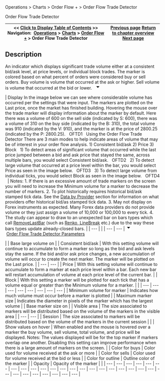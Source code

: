 ﻿
Operations > Charts > Order Flow + > Order Flow Trade Detector

Order Flow Trade Detector

| << [Click to Display Table of Contents](order_flow_trade_detector.md) >> **Navigation:**     [Operations](operations.md) > [Charts](charts.md) > [Order Flow +](order_flow_plus.md) > Order Flow Trade Detector | [Previous page](order_flow_volume_profile.md) [Return to chapter overview](order_flow_plus.md) [Next page](order_flow_market_depth_map.md) |
| --- | --- |
## Description
An indicator which displays significant trade volume either at a consistent bid/ask level, at price levels, or individual block trades. The marker is colored based on what percent of orders were considered buy or sell orders. Buy volume is volume that occurred at the ask or higher. Sell volume is volume that occurred at the bid or lower.
 
![tog_minus](tog_minus.gif)

| Display In the image below we can see where considerable volume has occurred per the settings that were input. The markers are plotted on the Last price, once the market has finished building. Hovering the mouse over the trade marker will display information about the marker by default. Here there was a volume of 600 on the sell side (indicated by S: 600), there was a volume of 310 on the buy side (indicated by the B: 310), the total volume was 910 (indicated by the V: 910), and the marker is at the price of 2800.25 (indicated by the P: 2800.25).   OFTD1   Using the Order Flow Trade Detector There are 3 main modes to help indicate areas of volume that may be of interest in your order flow analysis. 1) Consistent bid/ask 2) Price 3) Block   1) To detect areas of significant volume that occurred while the last price jumped between a bid and ask price that stayed the same, across multiple bars, you would select Consistent bid/ask.   OFTD2   2) To detect large volume that occurred at a price level within the bar, you would select Price as seen in the image below.    OFTD3   3) To detect large volume from individual ticks, you would select Block as seen in the image below.   OFTD4     | Notes:  1. If there is an excessive amount of trade markers on the screen you will need to increase the Minimum volume for a marker to decrease the number of markers. 2. To plot historically requires historical bid/ask stamped tick data. See the [Data by Provider](data_by_provider.md) section for information on what providers offer historical bid/as stamped tick data. 3. May not display on Forex instruments as expected. Many Forex data providers do not provide volume or they just assign a volume of 10,000 or 100,000 to every tick. 4. The study can appear to draw to an unexpected bar on bars types which call [RemoveLastBar](removelastbar.md) (such as [Renko, LineBreak](bar_types.md) etc.) due to the way these bars types update already-closed bars. | | --- | |
| --- | --- |
![tog_minus](tog_minus.gif)        [Order Flow Trade Detector Parameters](javascript:HMToggle('toggle','OrderFlowTradeDetectorParameters','OrderFlowTradeDetectorParameters_ICON'))

| | Base large volume on | | Consistent bid/ask | With this setting volume will continue to accumulate to form a marker so long as the bid and ask levels stay the same. If the bid and/or ask price changes, a new accumulation of volume will occur to create the next marker. The marker will be plotted on the Last price. | | --- | --- | | Price | With this setting volume will continue to accumulate to form a marker at each price level within a bar. Each new bar will restart accumulation of volume at each price level of the current bar. | | Block | With this setting a marker will be plotted for each tick that has a volume equal or greater than the Minimum volume for a marker. | | | --- | --- | --- | --- | --- | --- | --- | --- | | Minimum volume for marker | Indicates how much volume must occur before a marker is plotted | | Maximum marker size | Indicates the diameter in pixels of the marker which has the largest volume | | Base marker size on | | Visible area | The size associated to markers will be distributed based on the volume of the markers in the visible area | | --- | --- | | Session | The size associated to markers will be distributed based on the volume of the markers in the current session | | | Show values on hover | When enabled and the mouse is hovered over a marker the buy volume, sell volume, total volume, and price will be displayed.  Notes: The values displayed will be for the top marker if markers overlap one another. Disabling this setting can improve performance when there is a large amount of markers on the screen. | | Color for buys | Color used for volume received at the ask or more | | Color for sells | Color used for volume received at the bid or less | | Color for outline | Outline color of the marker | | Opacity | Opacity of the marker | |
| --- | --- | --- | --- | --- | --- | --- | --- | --- | --- | --- | --- | --- | --- | --- | --- | --- | --- | --- | --- | --- | --- | --- | --- | --- | --- | --- | --- | --- |

